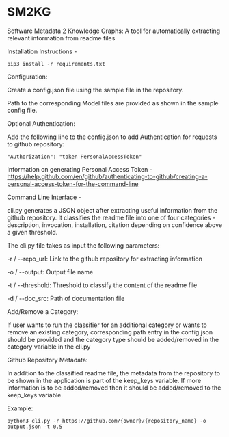 # SM2KG
Software Metadata 2 Knowledge Graphs: A tool for automatically extracting relevant information from readme files

Installation Instructions - 

`pip3 install -r requirements.txt`

Configuration:

Create a config.json file using the sample file in the repository.

Path to the corresponding Model files are provided as shown in the sample config file.

Optional Authentication:

Add the following line to the config.json to add Authentication for requests to github repository:

`"Authorization": "token PersonalAccessToken"`

Information on generating Personal Access Token - https://help.github.com/en/github/authenticating-to-github/creating-a-personal-access-token-for-the-command-line

Command Line Interface - 

cli.py generates a JSON object after extracting useful information from the github repository. It classifies the readme file into one of four categories - description, invocation, installation, citation depending on confidence above a given threshold.

The cli.py file takes as input the following parameters:

-r / --repo_url: Link to the github repository for extracting information

-o / --output: Output file name

-t / --threshold: Threshold to classify the content of the readme file

-d / --doc_src: Path of documentation file

Add/Remove a Category:

If user wants to run the classifier for an additional category or wants to remove an existing category, corresponding path entry in the config.json should be provided and the category type should be added/removed in the category variable in the cli.py

Github Repository Metadata:

In addition to the classified readme file, the metadata from the repository to be shown in the application is part of the keep_keys variable. If more information is to be added/removed then it should be added/removed to the keep_keys variable. 

Example:

`python3 cli.py -r https://github.com/{owner}/{repository_name} -o output.json -t 0.5`

